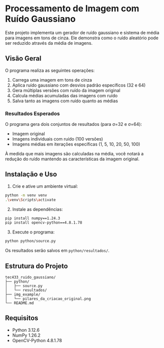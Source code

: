 # Processamento de Imagem com Ruído Gaussiano

Este projeto implementa um gerador de ruído gaussiano e sistema de média para imagens em tons de cinza. Ele demonstra como o ruído aleatório pode ser reduzido através da média de imagens.

## Visão Geral

O programa realiza as seguintes operações:
1. Carrega uma imagem em tons de cinza
2. Aplica ruído gaussiano com desvios padrão específicos (32 e 64)
3. Gera múltiplas versões com ruído da imagem original
4. Calcula médias acumuladas das imagens com ruído
5. Salva tanto as imagens com ruído quanto as médias

### Resultados Esperados

O programa gera dois conjuntos de resultados (para σ=32 e σ=64):
- Imagem original
- Imagens individuais com ruído (100 versões)
- Imagens médias em iterações específicas (1, 5, 10, 20, 50, 100)

À medida que mais imagens são calculadas na média, você notará a redução do ruído mantendo as características da imagem original.

## Instalação e Uso

1. Crie e ative um ambiente virtual:
```bash
python -m venv venv
.\venv\Scripts\activate
```

2. Instale as dependências:
```bash
pip install numpy==1.24.3
pip install opencv-python==4.8.1.78
```

3. Execute o programa:
```bash
python python/source.py
```

Os resultados serão salvos em `python/resultados/`.

## Estrutura do Projeto
```
tec433_ruido_gaussiano/
├── python/
│   ├── source.py
│   └── resultados/
├── img_example/
│   └── pilares_da_criacao_original.png
└── README.md
```

## Requisitos

- Python 3.12.6
- NumPy 1.26.2
- OpenCV-Python 4.8.1.78